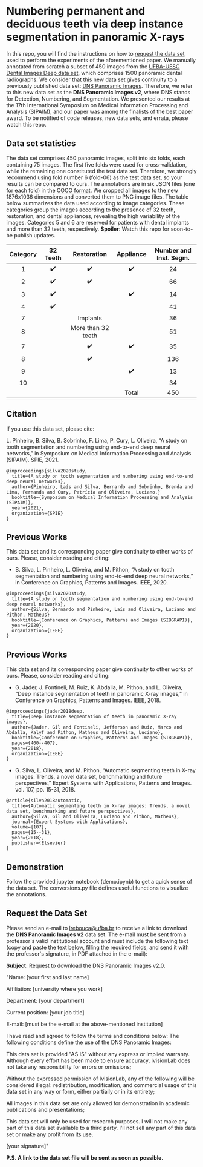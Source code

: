 # Numbering permanent and deciduous teeth via deep instance segmentation in panoramic X-rays
In this repo, you will find the instructions on how to [request the data set](#Request-the-Data-Set) used to perform the experiments of the aforementioned paper.
We manually annotated from scratch a subset of 450 images from the [UFBA-UESC Dental Images Deep data set](https://github.com/IvisionLab/deep-dental-image), which comprises 1500 panoramic dental radiographs.
We consider that this new data set gives continuity to a previously published data set: [DNS Panoramic Images](https://github.com/IvisionLab/dns-panoramic-images).
Therefore, we refer to this new data set as the **DNS Panoramic Images v2**, where DNS stands for Detection, Numbering, and Segmentation.
We presented our results at the 17th International Symposium on Medical Information Processing and Analysis (SIPAIM), and our paper was among the finalists of the best paper award.
To be notified of code releases, new data sets, and errata, please watch this repo.

## Data set statistics
The data set comprises 450 panoramic images, split into six folds, each containing 75 images.
The first five folds were used for cross-validation, while the remaining one constituted the test data set.
Therefore, we strongly recommend using fold number 6 (fold-06) as the test data set, so your results can be compared to ours.
The annotations are in six JSON files (one for each fold) in the [COCO format](https://cocodataset.org/#format-data).
We cropped all images to the new 1876x1036 dimensions and converted them to PNG image files.
The table below summarizes the data used according to image categories.
These categories group the images according to the presence of 32 teeth, restoration, and dental appliances, revealing the high variability of the images.
Categories 5 and 6 are reserved for patients with dental implants and more than 32 teeth, respectively.
**Spoiler**: Watch this repo for soon-to-be publish updates.


| Category |      32 Teeth      |     Restoration    |      Appliance     | Number and Inst. Segm. |
|:--------:|:------------------:|:------------------:|:------------------:|:----------------------:|
|     1    | :heavy_check_mark: | :heavy_check_mark: | :heavy_check_mark: |           24           |
|     2    | :heavy_check_mark: | :heavy_check_mark: |                    |           66           |
|     3    | :heavy_check_mark: |                    | :heavy_check_mark: |           14           |
|     4    | :heavy_check_mark: |                    |                    |           41           |
|     7    |                    |      Implants      |                    |           36           |
|     8    |                    | More than 32 teeth |                    |           51           |
|     7    |                    | :heavy_check_mark: | :heavy_check_mark: |           35           |
|     8    |                    | :heavy_check_mark: |                    |           136          |
|     9    |                    |                    | :heavy_check_mark: |           13           |
|    10    |                    |                    |                    |           34           |
|          |                    |                    |        Total       |           450          |

## Citation
If you use this data set, please cite:

L. Pinheiro, B. Silva, B. Sobrinho, F. Lima, P. Cury, L. Oliveira, “A study on tooth segmentation and numbering using end-to-end deep neural networks,” in Symposium on Medical Information Processing and Analysis (SIPAIM). SPIE, 2021.

```
@inproceedings{silva2020study,
  title={A study on tooth segmentation and numbering using end-to-end deep neural networks},
  author={Pinheiro, Laís and Silva, Bernardo and Sobrinho, Brenda and Lima, Fernanda and Cury, Patrícia and Oliveira, Luciano.}
  booktitle={Symposium on Medical Information Processing and Analysis (SIPAIM)},
  year={2021},
  organization={SPIE}
}
```

## Previous Works
This data set and its corresponding paper give continuity to other works of ours.
Please, consider reading and citing:

- B. Silva, L. Pinheiro, L. Oliveira, and M. Pithon, “A study on tooth segmentation and numbering using end-to-end deep neural networks,” in Conference on Graphics, Patterns and Images. IEEE, 2020.

```
@inproceedings{silva2020study,
  title={A study on tooth segmentation and numbering using end-to-end deep neural networks},
  author={Silva, Bernardo and Pinheiro, Laís and Oliveira, Luciano and Pithon, Matheus}
  booktitle={Conference on Graphics, Patterns and Images (SIBGRAPI)},
  year={2020},
  organization={IEEE}
}
```

## Previous Works
This data set and its corresponding paper give continuity to other works of ours.
Please, consider reading and citing:

- G. Jader, J. Fontineli, M. Ruiz, K. Abdalla, M. Pithon, and L. Oliveira, “Deep instance segmentation of teeth in panoramic X-ray images,” in Conference on Graphics, Patterns and Images. IEEE, 2018.
```
@inproceedings{jader2018deep,
  title={Deep instance segmentation of teeth in panoramic X-ray images},
  author={Jader, Gil and Fontineli, Jefferson and Ruiz, Marco and Abdalla, Kalyf and Pithon, Matheus and Oliveira, Luciano},
  booktitle={Conference on Graphics, Patterns and Images (SIBGRAPI)},
  pages={400--407},
  year={2018},
  organization={IEEE}
}
```

- G. Silva, L. Oliveira, and M. Pithon, “Automatic segmenting teeth in X-ray images: Trends, a novel data set, benchmarking and future perspectives,” Expert Systems with Applications, Patterns and Images. vol. 107, pp. 15-31, 2018.
```
@article{silva2018automatic,
  title={Automatic segmenting teeth in X-ray images: Trends, a novel data set, benchmarking and future perspectives},
  author={Silva, Gil and Oliveira, Luciano and Pithon, Matheus},
  journal={Expert Systems with Applications},
  volume={107},
  pages={15--31},
  year={2018},
  publisher={Elsevier}
}
```

## Demonstration
Follow the provided jupyter notebook (demo.ipynb) to get a quick sense of the data set.
The conversions.py file defines useful functions to visualize the annotations.

## Request the Data Set
Please send an e-mail to lrebouca@ufba.br to receive a link to download the **DNS Panoramic Images v2** data set. The e-mail must be sent from a professor's valid institutional account and must include the following text (copy and paste the text below, filling the required fields, and send it with the professor's signature, in PDF attached in the e-mail):


**Subject**: Request to download the DNS Panoramic Images v2.0.

"Name: [your first and last name]

Affiliation: [university where you work]

Department: [your department]

Current position: [your job title]

E-mail: [must be the e-mail at the above-mentioned institution]

I have read and agreed to follow the terms and conditions below: The following conditions define the use of the DNS Panoramic Images:

This data set is provided "AS IS" without any express or implied warranty. Although every effort has been made to ensure accuracy, IvisionLab does not take any responsibility for errors or omissions;

Without the expressed permission of IvisionLab, any of the following will be considered illegal: redistribution, modification, and commercial usage of this data set in any way or form, either partially or in its entirety;

All images in this data set are only allowed for demonstration in academic publications and presentations;

This data set will only be used for research purposes. I will not make any part of this data set available to a third party. I'll not sell any part of this data set or make any profit from its use.

[your signature]"  

**P.S. A link to the data set file will be sent as soon as possible.**
